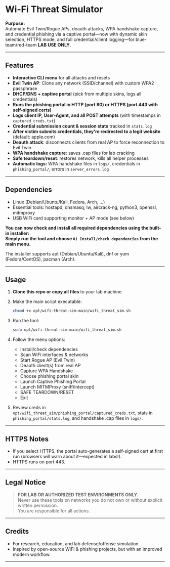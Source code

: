 # Wi-Fi Threat Simulator

**Purpose:**  
Automate Evil Twin/Rogue APs, deauth attacks, WPA handshake capture, and credential phishing via a captive portal—now with dynamic skin selection, HTTPS mode, and full credential/client logging—for blue-team/red-team **LAB USE ONLY**.

---

## Features

- **Interactive CLI menu** for all attacks and resets
- **Evil Twin AP**: Clone any network (SSID/channel) with custom WPA2 passphrase
- **DHCP/DNS + captive portal** (pick from multiple skins, logs all credentials)
- **Runs the phishing portal in HTTP (port 80) or HTTPS (port 443 with self-signed certs)**
- **Logs client IP, User-Agent, and all POST attempts** (with timestamps in `captured_creds.txt`)
- **Credential submission count & session stats** tracked in `stats.log`
- **After victim submits credentials, they're redirected to a legit website** (default: apple.com)
- **Deauth attack**: disconnects clients from real AP to force reconnection to Evil Twin
- **WPA handshake capture**: saves .cap files for lab cracking
- **Safe teardown/reset**: restores network, kills all helper processes
- **Automatic logs:** WPA handshake files in `logs/`, credentials in `phishing_portal/`, errors in `server_errors.log`

---

## Dependencies

- Linux (Debian/Ubuntu/Kali, Fedora, Arch, ...)
- Essential tools: hostapd, dnsmasq, iw, aircrack-ng, python3, openssl, mitmproxy
- USB WiFi card supporting monitor + AP mode (see below)

**You can now check and install all required dependencies using the built-in installer:  
Simply run the tool and choose `0) Install/check dependencies` from the main menu.**

The installer supports apt (Debian/Ubuntu/Kali), dnf or yum (Fedora/CentOS), pacman (Arch).

---

## Usage

1. **Clone this repo or copy all files** to your lab machine.
2. Make the main script executable:
    ```bash
    chmod +x opt/wifi-threat-sim-main/wifi_threat_sim.sh
    ```
3. Run the tool:
    ```bash
    sudo opt/wifi-threat-sim-main/wifi_threat_sim.sh
    ```
4. Follow the menu options:

    - Install/check dependencies
    - Scan WiFi interfaces & networks
    - Start Rogue AP (Evil Twin)
    - Deauth client(s) from real AP
    - Capture WPA Handshake
    - Choose phishing portal skin
    - Launch Captive Phishing Portal
    - Launch MITMProxy (sniff/intercept)
    - SAFE TEARDOWN/RESET
    - Exit

5. Review creds in `opt/wifi_threat_sim/phishing_portal/captured_creds.txt`, stats in `phishing_portal/stats.log`, and handshake .cap files in `logs/`.

---

## HTTPS Notes

- If you select HTTPS, the portal auto-generates a self-signed cert at first run (browsers will warn about it—expected in labs!).
- HTTPS runs on port 443.

---

## Legal Notice

> **FOR LAB OR AUTHORIZED TEST ENVIRONMENTS ONLY.**  
> Never use these tools on networks you do not own or without explicit written permission.  
> You are responsible for all actions.

---

## Credits

- For research, education, and lab defense/offense simulation.
- Inspired by open-source WiFi & phishing projects, but with an improved modern workflow.

---
